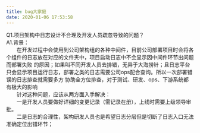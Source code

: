 ```yaml
---
title: bug大家庭
date: 2020-01-06 17:53:58
---
```

Q1.项目架构中日志设计不合理及开发人员疏忽导致的问题？<br/>
A1.背景：<br/>
　　在开发过程中会使用到公司架构组的各种中间件，目前公司部署项目时会将各个组件的日志放在对应的文件夹中，项目启动日志中不会显示因中间件环节出问题而部署失败
的原因；如果叫不同开发人员去排错，无异于大海捞针；且日志平台只会显示项目运行日志，部署之类的日志需要公司ops配合查询。所以一次部署错误的日志排查就需要多方
协助全方位排查，对于测试、研发、ops、下游系统都有极大的影响<br/>
　　针对这种问题，应该从两方面入手解决：<br/>
　　一是开发人员要做好详细的变更记录（需记录在册），上线时需要上级领导审批。<br/>
　　二是日志的合理性，架构研发人员也是希望日志分层但是切断了日志入口无法准确定位出错环节；
